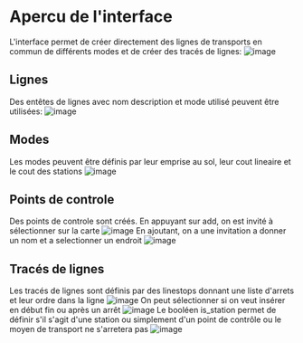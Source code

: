 # Apercu de l'interface
L'interface permet de créer directement des lignes de transports en commun de différents modes et de créer des tracés de lignes:
![image](https://github.com/user-attachments/assets/56185133-6fce-46b6-ad88-02fa062374e8)
## Lignes
Des entêtes de lignes avec nom description et mode utilisé peuvent être utilisées:
![image](https://github.com/user-attachments/assets/fd20507f-6700-4557-8181-1b12a4e4d4d6)
## Modes
Les modes peuvent être définis par leur emprise au sol, leur cout lineaire et le cout des stations
![image](https://github.com/user-attachments/assets/3a3c0668-5d84-48b8-85e9-74bc18310f35)
## Points de controle
Des points de controle sont créés. En appuyant sur add, on est invité à sélectionner sur la carte
![image](https://github.com/user-attachments/assets/1d4410c2-5406-4087-a1dc-bb0fdcd643a2)
En ajoutant, on a une invitation a donner un nom et a selectionner un endroit
![image](https://github.com/user-attachments/assets/0672cb62-3d0c-46ec-b385-70cefb0d3159)
## Tracés de lignes
Les tracés de lignes sont définis par des linestops donnant une liste d'arrets et leur ordre dans la ligne
![image](https://github.com/user-attachments/assets/94753e3a-c75f-4603-8aa2-69f7007d401c)
On peut sélectionner si on veut insérer en début fin ou après un arrêt
![image](https://github.com/user-attachments/assets/2fd4844e-7dbf-44d4-a673-e9f13f5bee6c)
Le booléen is_station permet de définir s'il s'agit d'une station ou simplement d'un point de contrôle ou le moyen de transport ne s'arretera pas
![image](https://github.com/user-attachments/assets/f77dd12a-ba6d-4124-b7c7-2c88d8b9fe89)